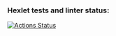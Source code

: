 ### Hexlet tests and linter status:
[![Actions Status](https://github.com/springmelody/frontend-project-lvl3/workflows/hexlet-check/badge.svg)](https://github.com/springmelody/frontend-project-lvl3/actions)